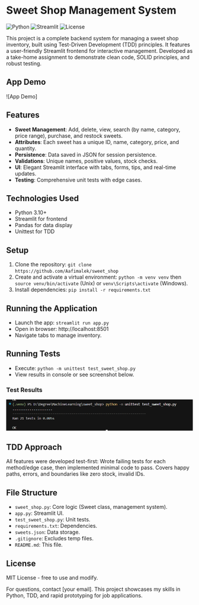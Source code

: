 # Sweet Shop Management System

![Python](https://img.shields.io/badge/Python-3.8%2B-blue) ![Streamlit](https://img.shields.io/badge/Streamlit-1.38-red) ![License](https://img.shields.io/badge/License-MIT-green)

This project is a complete backend system for managing a sweet shop inventory, built using Test-Driven Development (TDD) principles. It features a user-friendly Streamlit frontend for interactive management. Developed as a take-home assignment to demonstrate clean code, SOLID principles, and robust testing.
## App Demo
![App Demo]   <!-- Add a screenshot of the running app -->

## Features
- **Sweet Management**: Add, delete, view, search (by name, category, price range), purchase, and restock sweets.
- **Attributes**: Each sweet has a unique ID, name, category, price, and quantity.
- **Persistence**: Data saved in JSON for session persistence.
- **Validations**: Unique names, positive values, stock checks.
- **UI**: Elegant Streamlit interface with tabs, forms, tips, and real-time updates.
- **Testing**: Comprehensive unit tests with edge cases.

## Technologies Used
- Python 3.10+
- Streamlit for frontend
- Pandas for data display
- Unittest for TDD

## Setup
1. Clone the repository: `git clone https://github.com/Aafimalek/sweet_shop`
2. Create and activate a virtual environment: `python -m venv venv` then `source venv/bin/activate` (Unix) or `venv\Scripts\activate` (Windows).
3. Install dependencies: `pip install -r requirements.txt`

## Running the Application
- Launch the app: `streamlit run app.py`
- Open in browser: http://localhost:8501
- Navigate tabs to manage inventory.

## Running Tests
- Execute: `python -m unittest test_sweet_shop.py`
- View results in console or see screenshot below.

### Test Results
![Test Results]({C262CA38-6B76-4F8B-BC3A-3B88405705D7}.png)

## TDD Approach
All features were developed test-first: Wrote failing tests for each method/edge case, then implemented minimal code to pass. Covers happy paths, errors, and boundaries like zero stock, invalid IDs.


## File Structure
- `sweet_shop.py`: Core logic (Sweet class, management system).
- `app.py`: Streamlit UI.
- `test_sweet_shop.py`: Unit tests.
- `requirements.txt`: Dependencies.
- `sweets.json`: Data storage.
- `.gitignore`: Excludes temp files.
- `README.md`: This file.

## License
MIT License - free to use and modify.

For questions, contact [your email]. This project showcases my skills in Python, TDD, and rapid prototyping for job applications.

